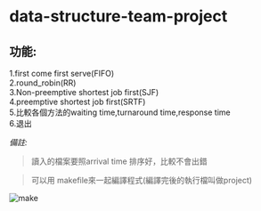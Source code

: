 # data-structure-team-project

## 功能:

1.first come first serve(FIFO)  
2.round_robin(RR)  
3.Non-preemptive shortest job first(SJF)  
4.preemptive shortest job first(SRTF)  
5.比較各個方法的waiting time,turnaround time,response time  
6.退出  


*備註:*

>讀入的檔案要照arrival time 排序好，比較不會出錯

>可以用 makefile來一起編譯程式(編譯完後的執行檔叫做project)    

![make](https://user-images.githubusercontent.com/96734532/147489573-a8cb9340-9cf0-4590-bda4-2b88a1e03693.PNG)
